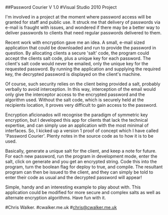 ##Password Courier V 1.0
#Visual Studio 2010 Project

I'm involved in a project at the moment where password access will be granted for staff and public use. It struck me that delivery of passwords via e-mail is fraught with issues, and wondered if there may be a better way to deliver passwords to clients that need regular passwords delivered to them.

Recent work with encryption gave me an idea. A small, e-mail sized application that could be downloaded and run to provide the password in question. By allocating clients a secure 'salt' code, the program could accept the clients salt code, plus a unique key for each password. The client's salt code would never be emailed, only the unique key for the requested password. By running the application and supplying the required key, the decrypted password is displayed on the client's machine.

Of course, such security relies on the client being provided a salt, probably verbally to avoid interception. In this way, interception of the email would only give the interceptor access to the encrypted password and the algorithm used. Without the salt code, which is securely held at the recipients location, it proves very difficult to gain access to the password.

Encryption aficionados will recognise the paradigm of symmetric key encryption, but I developed this app for clients that lack the technical expertise, and can simply use an application with the most minimal of interfaces. So, I kicked up a version 1 proof of concept which I have called 'Password Courier'. Plenty notes in the source code as to how it is to be used.

Basically, generate a unique salt for the client, and keep a note for future. For each new password, run the program in development mode, enter the salt, click on generate and you get an encrypted string. Code this into the program, turn the boolean flag for deploy to true, and compile. The resultant program can then be issued to the client, and they can simply be told to enter their code as usual and the decrypted password will appear!

Simple, handy and an interesting example to play about with. This application could be modified for more secure and complex salts as well as alternate encryption algorithms. Have fun with it.

#Chris Walker.
#cwalker.me.uk
#chris@cwalker.me.uk
